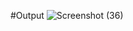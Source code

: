 
#Output
![Screenshot (36)](https://user-images.githubusercontent.com/120456103/228474059-3e735f24-49d4-4743-b6fa-732f4b732916.png)
